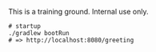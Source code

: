 This is a training ground. Internal use only.

```
# startup
./gradlew bootRun
# => http://localhost:8080/greeting
```
